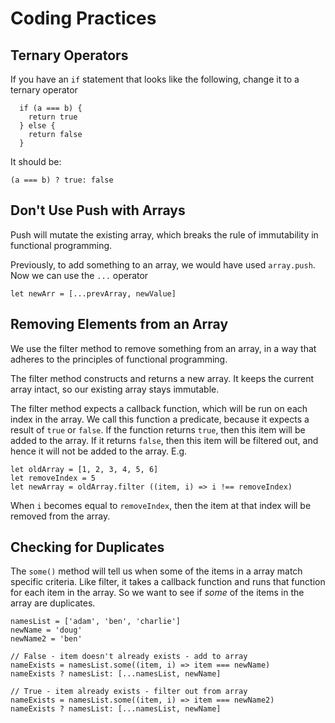 # Coding Practices

## Ternary Operators

If you have an `if` statement that looks like the following, change it to a ternary operator

      if (a === b) {
        return true
      } else {
        return false
      }

It should be:

    (a === b) ? true: false

## Don't Use Push with Arrays

Push will mutate the existing array, which breaks the rule of immutability in functional programming. 

Previously, to add something to an array, we would have used `array.push`. Now we can use the `...` operator

    let newArr = [...prevArray, newValue]

## Removing Elements from an Array

We use the filter method to remove something from an array, in a way that adheres to the principles of functional programming. 

The filter method constructs and returns a new array. It keeps the current array intact, so our existing array stays immutable. 

The filter method expects a callback function, which will be run on each index in the array. We call this function a predicate, because it expects a result of `true` or `false`. If the function returns `true`, then this item will be added to the array. If it returns `false`, then this item will be filtered out, and hence it will not be added to the array. E.g.

    let oldArray = [1, 2, 3, 4, 5, 6]
    let removeIndex = 5
    let newArray = oldArray.filter ((item, i) => i !== removeIndex)

When `i` becomes equal to `removeIndex`, then the item at that index will be removed from the array. 

## Checking for Duplicates

The `some()` method will tell us when some of the items in a array match specific criteria. Like filter, it takes a callback function and runs that function for each item in the array. So we want to see if *some* of the items in the array are duplicates. 

    namesList = ['adam', 'ben', 'charlie']
    newName = 'doug'
    newName2 = 'ben'
    
    // False - item doesn't already exists - add to array
    nameExists = namesList.some((item, i) => item === newName)
    nameExists ? namesList: [...namesList, newName]
    
    // True - item already exists - filter out from array
    nameExists = namesList.some((item, i) => item === newName2)
    nameExists ? namesList: [...namesList, newName]









